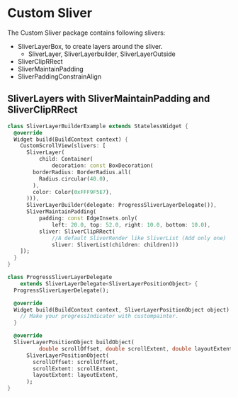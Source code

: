 
# Custom Sliver

The Custom Sliver package contains following slivers:
- SliverLayerBox, to create layers around the sliver.
    - SliverLayer, SliverLayerbuilder, SliverLayerOutside
- SliverClipRRect
- SliverMaintainPadding
- SliverPaddingConstrainAlign




## SliverLayers with SliverMaintainPadding and SliverClipRRect

```Dart
class SliverLayerBuilderExample extends StatelessWidget {
  @override
  Widget build(BuildContext context) {
    CustomScrollView(slivers: [
      SliverLayer(
          child: Container(
              decoration: const BoxDecoration(
        borderRadius: BorderRadius.all(
          Radius.circular(40.0),
        ),
        color: Color(0xFFF9F5E7),
      ))),
      SliverLayerBuilder(delegate: ProgressSliverLayerDelegate()),
      SliverMaintainPadding(
          padding: const EdgeInsets.only(
              left: 20.0, top: 52.0, right: 10.0, bottom: 10.0),
          sliver: SliverClipRRect(
              //A default SliverRender like SliverList (Add only one)
              sliver: SliverList(children: children)))
    ]);
  }
}

class ProgressSliverLayerDelegate
    extends SliverLayerDelegate<SliverLayerPositionObject> {
  ProgressSliverLayerDelegate();

  @override
  Widget build(BuildContext context, SliverLayerPositionObject object) {
    // Make your progressIndicator with custompainter.
  }

  @override
  SliverLayerPositionObject buildObject(
          double scrollOffset, double scrollExtent, double layoutExtent) =>
      SliverLayerPositionObject(
        scrollOffset: scrollOffset,
        scrollExtent: scrollExtent,
        layoutExtent: layoutExtent,
      );
}
```

